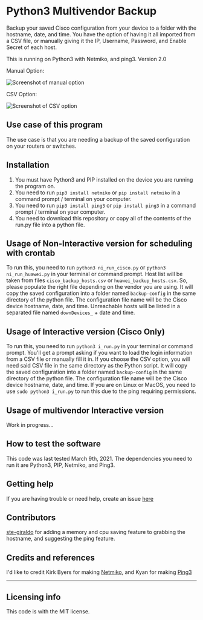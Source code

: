 # Python3 Multivendor Backup

Backup your saved Cisco configuration from your device to a folder with the hostname, date, and time. You have the option of having it all imported from a CSV file, or manually giving it the IP, Username, Password, and Enable Secret of each host.

This is running on Python3 with Netmiko, and ping3.
Version 2.0



Manual Option:

![Screenshot of manual option](https://i.imgur.com/7SyRGe6.png)


CSV Option:

![Screenshot of CSV option](https://i.imgur.com/NOuNLoB.png)


## Use case of this program

The use case is that you are needing a backup of the saved configuration on your routers or switches.

## Installation

1. You must have Python3 and PIP installed on the device you are running the program on.
2. You need to run `pip3 install netmiko` or `pip install netmiko` in a command prompt / terminal on your computer.
3. You need to run `pip3 install ping3` or `pip install ping3` in a command prompt / terminal on your computer.
4. You need to download this repository or copy all of the contents of the run.py file into a python file.

## Usage of Non-Interactive version for scheduling with crontab

To run this, you need to run `python3 ni_run_cisco.py` or `python3 ni_run_huawei.py` in your terminal or command prompt. Host list will be taken from files `cisco_backup_hosts.csv` or `huawei_backup_hosts.csv`. So, please populate the right file depending on the vendor you are using.
It will copy the saved configuration into a folder named `backup-config` in the same directory of the python file. The configuration file name will be the Cisco device hostname, date, and time. Unreachable hosts will be listed in a separated file named `downDevices_` + date and time.

## Usage of Interactive version (Cisco Only)

To run this, you need to run `python3 i_run.py` in your terminal or command prompt. You'll get a prompt asking if you want to load the login information from a CSV file
or manually fill it in. If you choose the CSV option, you will need said CSV file in the same directory as the Python script.
It will copy the saved configuration into a folder named `backup-config` in the same directory of the python file. The configuration file name will be the Cisco device hostname, date, and time.
If you are on Linux or MacOS, you need to use `sudo python3 i_run.py` to run this due to the ping requiring permissions.

## Usage of multivendor Interactive version

Work in progress...

## How to test the software

This code was last tested March 9th, 2021. The dependencies you need to run it are Python3, PIP, Netmiko, and Ping3.

## Getting help

If you are having trouble or need help, create an issue [here](https://github.com/alexmunoz905/Python-Cisco-Backup/issues)

## Contributors
[ste-giraldo](https://github.com/ste-giraldo) for adding a memory and cpu saving feature to grabbing the hostname, and suggesting the ping feature.

## Credits and references

I'd like to credit Kirk Byers for making [Netmiko](https://github.com/ktbyers/netmiko), and Kyan for making [Ping3](https://github.com/kyan001/ping3)

----

## Licensing info

This code is with the MIT license.
